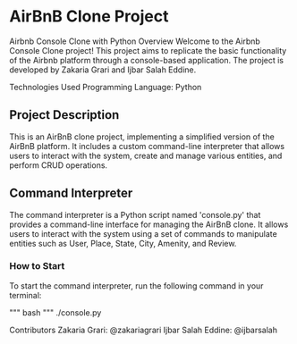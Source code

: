 # AirBnB Clone Project

Airbnb Console Clone with Python
Overview
Welcome to the Airbnb Console Clone project! This project aims to replicate the basic functionality of the Airbnb platform through a console-based application. The project is developed by Zakaria Grari and Ijbar Salah Eddine.

Technologies Used
Programming Language: Python



## Project Description

This is an AirBnB clone project, implementing a simplified version of the AirBnB platform. It includes a custom command-line interpreter that allows users to interact with the system, create and manage various entities, and perform CRUD operations.

## Command Interpreter

The command interpreter is a Python script named 'console.py' that provides a command-line interface for managing the AirBnB clone. It allows users to interact with the system using a set of commands to manipulate entities such as User, Place, State, City, Amenity, and Review.

### How to Start

To start the command interpreter, run the following command in your terminal:

""" bash """
./console.py


Contributors
Zakaria Grari: @zakariagrari
Ijbar Salah Eddine: @ijbarsalah